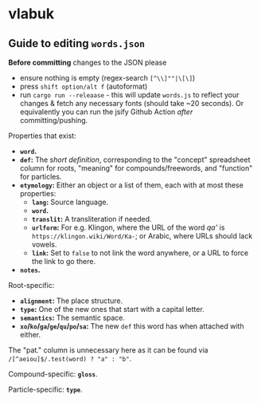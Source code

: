 # vlabuk

## Guide to editing `words.json`

**Before committing** changes to the JSON please
- ensure nothing is empty (regex-search `[^\\]""|\[\]`)
- press `shift option/alt f` (autoformat)
- run `cargo run --releaase` - this will update `words.js` to reflect your changes & fetch any necessary fonts (should take ~20 seconds). Or equivalently you can run the jsify Github Action *after* committing/pushing.

Properties that exist:

- **`word`.**
- **`def`:** The *short definition*, corresponding to the "concept" spreadsheet column for roots, "meaning" for compounds/freewords, and "function" for particles.
- **`etymology`:** Either an object or a list of them, each with at most these properties:
    - **`lang`:** Source language.
    - **`word`.**
    - **`translit`:** A transliteration if needed.
    - **`urlform`:** For e.g. Klingon, where the URL of the word *qa'* is `https://klingon.wiki/Word/Ka-`; or Arabic, where URLs should lack vowels.
    - **`link`:** Set to `false` to not link the word anywhere, or a URL to force the link to go there.
- **`notes`.**

Root-specific:

- **`alignment`:** The place structure.
- **`type`:** One of the new ones that start with a capital letter.
- **`semantics`:** The semantic space.
- **`xo`/`ko`/`ga`/`ge`/`qu`/`po`/`sa`:** The new `def` this word has when attached with either.

The "pat." column is unnecessary here as it can be found via `/[^aeiou]$/.test(word) ? "a" : "b"`.

Compound-specific: **`gloss`**.

Particle-specific: **`type`**.
